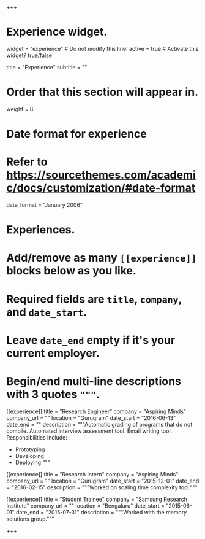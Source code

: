 +++
# Experience widget.
widget = "experience"  # Do not modify this line!
active = true  # Activate this widget? true/false

title = "Experience"
subtitle = ""

# Order that this section will appear in.
weight = 8

# Date format for experience
#   Refer to https://sourcethemes.com/academic/docs/customization/#date-format
date_format = "January 2006"

# Experiences.
#   Add/remove as many `[[experience]]` blocks below as you like.
#   Required fields are `title`, `company`, and `date_start`.
#   Leave `date_end` empty if it's your current employer.
#   Begin/end multi-line descriptions with 3 quotes `"""`.

[[experience]]
  title = "Research Engineer"
  company = "Aspiring Minds"
  company_url = ""
  location = "Gurugram"
  date_start = "2016-06-13"
  date_end = ""
  description = """Automatic grading of programs that do not compile. Automated interview assessment tool. Email writing tool. 
    Responsibilities include:
  
  * Prototyping
  * Developing
  * Deploying
  """
  
[[experience]]
  title = "Research Intern"
  company = "Aspiring Minds"
  company_url = ""
  location = "Gurugram"
  date_start = "2015-12-01"
  date_end = "2016-02-15"
  description = """Worked on scaling time complexity tool."""

[[experience]]
  title = "Student Trainee"
  company = "Samsung Research Institute"
  company_url = ""
  location = "Bengaluru"
  date_start = "2015-06-01"
  date_end = "2015-07-31"
  description = """Worked with the memory solutions group."""

+++
